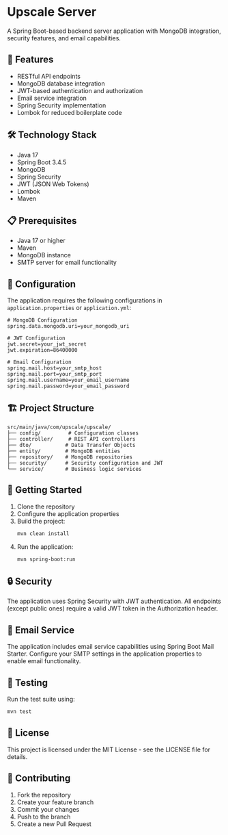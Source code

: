 # Upscale Server

A Spring Boot-based backend server application with MongoDB integration, security features, and email capabilities.

## 🚀 Features

- RESTful API endpoints
- MongoDB database integration
- JWT-based authentication and authorization
- Email service integration
- Spring Security implementation
- Lombok for reduced boilerplate code

## 🛠️ Technology Stack

- Java 17
- Spring Boot 3.4.5
- MongoDB
- Spring Security
- JWT (JSON Web Tokens)
- Lombok
- Maven

## 📋 Prerequisites

- Java 17 or higher
- Maven
- MongoDB instance
- SMTP server for email functionality

## 🔧 Configuration

The application requires the following configurations in `application.properties` or `application.yml`:

```properties
# MongoDB Configuration
spring.data.mongodb.uri=your_mongodb_uri

# JWT Configuration
jwt.secret=your_jwt_secret
jwt.expiration=86400000

# Email Configuration
spring.mail.host=your_smtp_host
spring.mail.port=your_smtp_port
spring.mail.username=your_email_username
spring.mail.password=your_email_password
```

## 🏗️ Project Structure

```
src/main/java/com/upscale/upscale/
├── config/         # Configuration classes
├── controller/     # REST API controllers
├── dto/           # Data Transfer Objects
├── entity/        # MongoDB entities
├── repository/    # MongoDB repositories
├── security/      # Security configuration and JWT
└── service/       # Business logic services
```

## 🚀 Getting Started

1. Clone the repository
2. Configure the application properties
3. Build the project:
   ```bash
   mvn clean install
   ```
4. Run the application:
   ```bash
   mvn spring-boot:run
   ```

## 🔒 Security

The application uses Spring Security with JWT authentication. All endpoints (except public ones) require a valid JWT token in the Authorization header.

## 📧 Email Service

The application includes email service capabilities using Spring Boot Mail Starter. Configure your SMTP settings in the application properties to enable email functionality.

## 🧪 Testing

Run the test suite using:
```bash
mvn test
```

## 📝 License

This project is licensed under the MIT License - see the LICENSE file for details.

## 👥 Contributing

1. Fork the repository
2. Create your feature branch
3. Commit your changes
4. Push to the branch
5. Create a new Pull Request